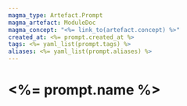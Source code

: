 ```yaml
---
magma_type: Artefact.Prompt
magma_artefact: ModuleDoc
magma_concept: "<%= link_to(artefact.concept) %>"
created_at: <%= prompt.created_at %>
tags: <%= yaml_list(prompt.tags) %>
aliases: <%= yaml_list(prompt.aliases) %>
---
```

# <%= prompt.name %>

